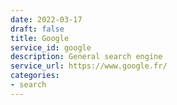 ```yaml
---
date: 2022-03-17
draft: false
title: Google
service_id: google
description: General search engine
service_url: https://www.google.fr/
categories:
- search
---
```



